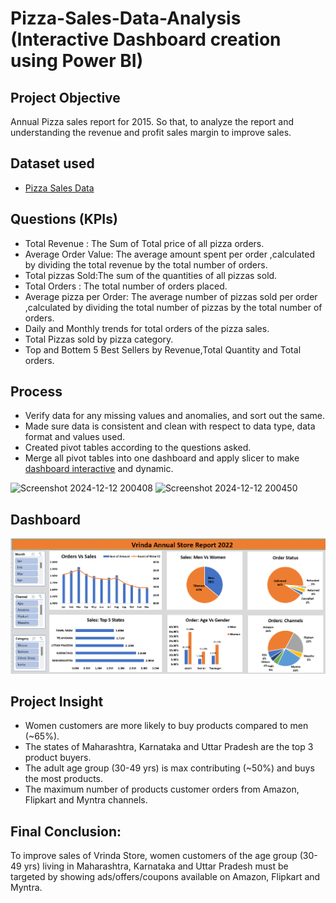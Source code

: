 # Pizza-Sales-Data-Analysis (Interactive Dashboard creation using Power BI)

## **Project Objective**

Annual Pizza sales report for 2015. So that, to analyze the report and understanding the revenue and profit sales margin to improve sales.

## **Dataset used**
- <a href="https://github.com/Pradheeban03/BI-Projects/blob/main/pizza_sales.csv">Pizza Sales Data</a>

## **Questions (KPIs)**

- Total Revenue : The Sum of Total price of all pizza orders.
- Average Order Value: The average amount spent per order ,calculated by dividing the total revenue by the total number of orders.
- Total pizzas Sold:The sum of the quantities of all pizzas sold.
- Total Orders : The total number of orders placed.
- Average  pizza per Order: The average number of pizzas sold per order ,calculated by dividing the total number of pizzas by the total number of orders.
- Daily and Monthly trends for total orders of the pizza sales.
- Total Pizzas sold by pizza category.
- Top and Bottem 5 Best Sellers by Revenue,Total Quantity and Total orders.



## **Process**

- Verify data for any missing values and anomalies, and sort out the same.
- Made sure data is consistent and clean with respect to data type, data format and values used.
- Created pivot tables according to the questions asked.
- Merge all pivot tables into one dashboard and apply slicer to make <a href="https://github.com/Krishnkumar542/Vrinda-Store-Data-Analysis/blob/main/Vrinda%20Store%20Dashboard.png">dashboard interactive</a> and dynamic.
<img width="614" alt="Screenshot 2024-12-12 200408" src="https://github.com/user-attachments/assets/3f492bd2-d1b1-4def-8a36-868e714ce09a" />
<img width="612" alt="Screenshot 2024-12-12 200450" src="https://github.com/user-attachments/assets/1050aa41-fe9b-4d47-a7c2-0d0295092e3b" />



## **Dashboard**

![Alt text of the image](https://github.com/Krishnkumar542/Vrinda-Store-Data-Analysis/blob/main/Vrinda%20Store%20Dashboard.png)



## **Project Insight**

- Women customers are more likely to buy products compared to men (~65%).
- The states of Maharashtra, Karnataka and Uttar Pradesh are the top 3 product buyers.
- The adult age group (30-49 yrs) is max contributing (~50%) and buys the most products.
- The maximum number of products customer orders from Amazon, Flipkart and Myntra channels.



## **Final Conclusion:**

To improve sales of Vrinda Store, women customers of the age group (30-49 yrs) living in Maharashtra, Karnataka and Uttar Pradesh must be targeted by showing ads/offers/coupons available on Amazon, Flipkart and Myntra.
